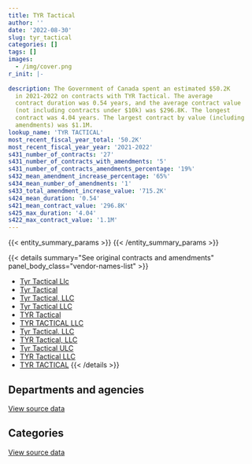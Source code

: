 ```yaml
---
title: TYR Tactical
author: ''
date: '2022-08-30'
slug: tyr_tactical
categories: []
tags: []
images:
  - /img/cover.png
r_init: |-
  
description: The Government of Canada spent an estimated $50.2K
  in 2021-2022 on contracts with TYR Tactical. The average
  contract duration was 0.54 years, and the average contract value
  (not including contracts under $10k) was $296.8K. The longest
  contract was 4.04 years. The largest contract by value (including
  amendments) was $1.1M.
lookup_name: 'TYR TACTICAL'
most_recent_fiscal_year_total: '50.2K'
most_recent_fiscal_year_year: '2021-2022'
s431_number_of_contracts: '27'
s431_number_of_contracts_with_amendments: '5'
s431_number_of_contracts_amendments_percentage: '19%'
s432_mean_amendment_increase_percentage: '65%'
s434_mean_number_of_amendments: '1'
s433_total_amendment_increase_value: '715.2K'
s424_mean_duration: '0.54'
s421_mean_contract_value: '296.8K'
s425_max_duration: '4.04'
s422_max_contract_value: '1.1M'
---
```


<script src="/rmarkdown-libs/htmlwidgets/htmlwidgets.js"></script>
<link href="/rmarkdown-libs/datatables-css/datatables-crosstalk.css" rel="stylesheet" />
<script src="/rmarkdown-libs/datatables-binding/datatables.js"></script>
<script src="/rmarkdown-libs/jquery/jquery-3.6.0.min.js"></script>
<link href="/rmarkdown-libs/dt-core-bootstrap/css/dataTables.bootstrap.min.css" rel="stylesheet" />
<link href="/rmarkdown-libs/dt-core-bootstrap/css/dataTables.bootstrap.extra.css" rel="stylesheet" />
<script src="/rmarkdown-libs/dt-core-bootstrap/js/jquery.dataTables.min.js"></script>
<script src="/rmarkdown-libs/dt-core-bootstrap/js/dataTables.bootstrap.min.js"></script>
<link href="/rmarkdown-libs/crosstalk/css/crosstalk.min.css" rel="stylesheet" />
<script src="/rmarkdown-libs/crosstalk/js/crosstalk.min.js"></script>
<script src="/rmarkdown-libs/htmlwidgets/htmlwidgets.js"></script>
<link href="/rmarkdown-libs/datatables-css/datatables-crosstalk.css" rel="stylesheet" />
<script src="/rmarkdown-libs/datatables-binding/datatables.js"></script>
<script src="/rmarkdown-libs/jquery/jquery-3.6.0.min.js"></script>
<link href="/rmarkdown-libs/dt-core-bootstrap/css/dataTables.bootstrap.min.css" rel="stylesheet" />
<link href="/rmarkdown-libs/dt-core-bootstrap/css/dataTables.bootstrap.extra.css" rel="stylesheet" />
<script src="/rmarkdown-libs/dt-core-bootstrap/js/jquery.dataTables.min.js"></script>
<script src="/rmarkdown-libs/dt-core-bootstrap/js/dataTables.bootstrap.min.js"></script>
<link href="/rmarkdown-libs/crosstalk/css/crosstalk.min.css" rel="stylesheet" />
<script src="/rmarkdown-libs/crosstalk/js/crosstalk.min.js"></script>

{{< entity_summary_params >}}
{{< /entity_summary_params >}}

{{< details summary="See original contracts and amendments" panel_body_class="vendor-names-list" >}}
- [Tyr Tactical Llc](https://search.open.canada.ca/en/ct/?sort=contract_value_f%20desc&page=1&search_text=%22Tyr%20Tactical%20Llc%22)
- [Tyr Tactical](https://search.open.canada.ca/en/ct/?sort=contract_value_f%20desc&page=1&search_text=%22Tyr%20Tactical%22)
- [Tyr Tactical, LLC](https://search.open.canada.ca/en/ct/?sort=contract_value_f%20desc&page=1&search_text=%22Tyr%20Tactical%2c%20LLC%22)
- [Tyr Tactical LLC](https://search.open.canada.ca/en/ct/?sort=contract_value_f%20desc&page=1&search_text=%22Tyr%20Tactical%20LLC%22)
- [TYR Tactical](https://search.open.canada.ca/en/ct/?sort=contract_value_f%20desc&page=1&search_text=%22TYR%20Tactical%22)
- [TYR TACTICAL LLC](https://search.open.canada.ca/en/ct/?sort=contract_value_f%20desc&page=1&search_text=%22TYR%20TACTICAL%20LLC%22)
- [Tyr Tactical. LLC](https://search.open.canada.ca/en/ct/?sort=contract_value_f%20desc&page=1&search_text=%22Tyr%20Tactical.%20LLC%22)
- [TYR Tactical, LLC](https://search.open.canada.ca/en/ct/?sort=contract_value_f%20desc&page=1&search_text=%22TYR%20Tactical%2c%20LLC%22)
- [Tyr Tactical ULC](https://search.open.canada.ca/en/ct/?sort=contract_value_f%20desc&page=1&search_text=%22Tyr%20Tactical%20ULC%22)
- [TYR Tactical LLC](https://search.open.canada.ca/en/ct/?sort=contract_value_f%20desc&page=1&search_text=%22TYR%20Tactical%20LLC%22)
- [TYR TACTICAL](https://search.open.canada.ca/en/ct/?sort=contract_value_f%20desc&page=1&search_text=%22TYR%20TACTICAL%22)
{{< /details >}}

## Departments and agencies

<div id="htmlwidget-1" style="width:100%;height:auto;" class="datatables html-widget"></div>
<script type="application/json" data-for="htmlwidget-1">{"x":{"style":"bootstrap","filter":"none","vertical":false,"data":[["<a href=\"/departments/dnd-mdn/\">National Defence<\/a>"],[2593605.26],[2198468.23],[182097.75],[50170.97]],"container":"<table class=\"table table-striped table-hover row-border order-column display\">\n  <thead>\n    <tr>\n      <th>Department<\/th>\n      <th>2018-2019<\/th>\n      <th>2019-2020<\/th>\n      <th>2020-2021<\/th>\n      <th>2021-2022<\/th>\n    <\/tr>\n  <\/thead>\n<\/table>","options":{"order":[[4,"desc"]],"pageLength":10,"autoWidth":true,"columnDefs":[{"targets":1,"render":"function(data, type, row, meta) {\n    return type !== 'display' ? data : DTWidget.formatCurrency(data, \"$\", 2, 3, \",\", \".\", true, null);\n  }"},{"targets":2,"render":"function(data, type, row, meta) {\n    return type !== 'display' ? data : DTWidget.formatCurrency(data, \"$\", 2, 3, \",\", \".\", true, null);\n  }"},{"targets":3,"render":"function(data, type, row, meta) {\n    return type !== 'display' ? data : DTWidget.formatCurrency(data, \"$\", 2, 3, \",\", \".\", true, null);\n  }"},{"targets":4,"render":"function(data, type, row, meta) {\n    return type !== 'display' ? data : DTWidget.formatCurrency(data, \"$\", 2, 3, \",\", \".\", true, null);\n  }"},{"width":"16%","targets":[1,2,3,4]},{"className":"dt-right","targets":[1,2,3,4]}],"orderClasses":false}},"evals":["options.columnDefs.0.render","options.columnDefs.1.render","options.columnDefs.2.render","options.columnDefs.3.render"],"jsHooks":[]}</script>
<p class="text-right">
<a href="https://github.com/GoC-Spending/contracts-data/tree/main/data/out/vendors/tyr_tactical/summary_by_fiscal_year_by_department.csv" class="source-data-link btn btn-link">View source data</a>
</p>

## Categories

<div id="htmlwidget-2" style="width:100%;height:auto;" class="datatables html-widget"></div>
<script type="application/json" data-for="htmlwidget-2">{"x":{"style":"bootstrap","filter":"none","vertical":false,"data":[["<a href=\"/categories/defence/\">Defence<\/a>","<a href=\"/categories/medical/\">Medical<\/a>","<a href=\"/categories/industrial_products_and_services/\">Industrial products and services<\/a>"],[309.03,null,2593296.23],[null,null,2198468.23],[null,null,182097.75],[null,36148.14,14022.83]],"container":"<table class=\"table table-striped table-hover row-border order-column display\">\n  <thead>\n    <tr>\n      <th>Category<\/th>\n      <th>2018-2019<\/th>\n      <th>2019-2020<\/th>\n      <th>2020-2021<\/th>\n      <th>2021-2022<\/th>\n    <\/tr>\n  <\/thead>\n<\/table>","options":{"order":[[4,"desc"]],"dom":"t","pageLength":30,"autoWidth":true,"columnDefs":[{"targets":1,"render":"function(data, type, row, meta) {\n    return type !== 'display' ? data : DTWidget.formatCurrency(data, \"$\", 2, 3, \",\", \".\", true, null);\n  }"},{"targets":2,"render":"function(data, type, row, meta) {\n    return type !== 'display' ? data : DTWidget.formatCurrency(data, \"$\", 2, 3, \",\", \".\", true, null);\n  }"},{"targets":3,"render":"function(data, type, row, meta) {\n    return type !== 'display' ? data : DTWidget.formatCurrency(data, \"$\", 2, 3, \",\", \".\", true, null);\n  }"},{"targets":4,"render":"function(data, type, row, meta) {\n    return type !== 'display' ? data : DTWidget.formatCurrency(data, \"$\", 2, 3, \",\", \".\", true, null);\n  }"},{"width":"16%","targets":[1,2,3,4]},{"className":"dt-right","targets":[1,2,3,4]}],"orderClasses":false,"lengthMenu":[10,25,30,50,100]}},"evals":["options.columnDefs.0.render","options.columnDefs.1.render","options.columnDefs.2.render","options.columnDefs.3.render"],"jsHooks":[]}</script>
<p class="text-right">
<a href="https://github.com/GoC-Spending/contracts-data/tree/main/data/out/vendors/tyr_tactical/summary_by_fiscal_year_by_category.csv" class="source-data-link btn btn-link">View source data</a>
</p>
